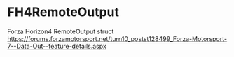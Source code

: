 # FH4RemoteOutput
Forza Horizon4 RemoteOutput struct
https://forums.forzamotorsport.net/turn10_postst128499_Forza-Motorsport-7--Data-Out--feature-details.aspx
